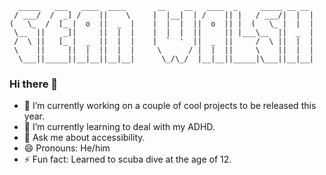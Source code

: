 ```
  _____   ___   ____  ____       __    __   ____  _     _____ __ __ 
 / ___/  /  _] /    ||    \     |  |__|  | /    || |   / ___/|  |  |
(   \_  /  [_ |  o  ||  _  |    |  |  |  ||  o  || |  (   \_ |  |  |
 \__  ||    _]|     ||  |  |    |  |  |  ||     || |___\__  ||  _  |
 /  \ ||   [_ |  _  ||  |  |    |  `  '  ||  _  ||     /  \ ||  |  |
 \    ||     ||  |  ||  |  |     \      / |  |  ||     \    ||  |  |
  \___||_____||__|__||__|__|      \_/\_/  |__|__||_____|\___||__|__|
```

### Hi there 👋

- 🔭 I’m currently working on a couple of cool projects to be released this year.
- 🌱 I’m currently learning to deal with my ADHD.
- 💬 Ask me about accessibility.
- 😄 Pronouns: He/him
- ⚡ Fun fact: Learned to scuba dive at the age of 12.

<!--
**seanwalsh/seanwalsh** is a ✨ _special_ ✨ repository because its `README.md` (this file) appears on your GitHub profile.

Here are some ideas to get you started:

- 🔭 I’m currently working on ...
- 🌱 I’m currently learning ...
- 👯 I’m looking to collaborate on ...
- 🤔 I’m looking for help with ...
- 💬 Ask me about ...
- 📫 How to reach me: ...
- 😄 Pronouns: He/him
- ⚡ Fun fact: ...
-->
